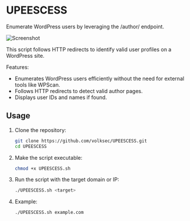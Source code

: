 # UPEESCESS

Enumerate WordPress users by leveraging the /author/<number> endpoint. 

![Screenshot]()

This script follows HTTP redirects to identify valid user profiles on a WordPress site.

Features:

- Enumerates WordPress users efficiently without the need for external tools like WPScan.
- Follows HTTP redirects to detect valid author pages.
- Displays user IDs and names if found.

## Usage

1. Clone the repository:

    ```bash
    git clone https://github.com/volksec/UPEESCESS.git
    cd UPEESCESS
    ```

2. Make the script executable:

    ```bash
    chmod +x UPEESCESS.sh
    ```

3. Run the script with the target domain or IP:

    ```bash
    ./UPEESCESS.sh <target>
    ```
    
4. Example:

    ```bash
    ./UPEESCESS.sh example.com
    ```
